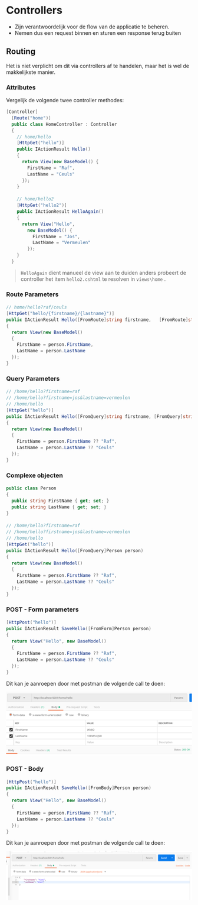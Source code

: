 # Controllers

* Zijn verantwoordelijk voor de flow van de applicatie te beheren.
* Nemen dus een request binnen en sturen een response terug buiten

## Routing

Het is niet verplicht om dit via controllers af te handelen, maar het is wel de makkelijkste manier.


### Attributes

Vergelijk de volgende twee controller methodes:

```cs
[Controller]
  [Route("home")]
  public class HomeController : Controller
  {
    // home/hello
    [HttpGet("hello")]
    public IActionResult Hello()
    {
      return View(new BaseModel() { 
        FirstName = "Raf", 
        LastName = "Ceuls" 
      });
    }

    // home/hello2
    [HttpGet("hello2")]
    public IActionResult HelloAgain()
    {
      return View("Hello", 
        new BaseModel() {
          FirstName = "Jos",
          LastName = "Vermeulen" 
        });
    }
  }
```

> `HelloAgain` dient manueel de view aan te duiden anders probeert de controller het item `hello2.cshtml` te resolven in `views\home` .

### Route Parameters

```cs
// home/hello?raf/ceuls
[HttpGet("hello/{firstname}/{lastname}")]
public IActionResult Hello([FromRoute]string firstname,   [FromRoute]string lastname)
{
  return View(new BaseModel()
  {
    FirstName = person.FirstName,
    LastName = person.LastName
  });
}
```

### Query Parameters

```cs
// /home/hello?firstname=raf
// /home/hello?firstname=jos&lastname=vermeulen
// /home/hello
[HttpGet("hello")]
public IActionResult Hello([FromQuery]string firstname, [FromQuery]string lastname)
{
  return View(new BaseModel()
  {
    FirstName = person.FirstName ?? "Raf",
    LastName = person.LastName ?? "Ceuls"
  });
}
```

### Complexe objecten

```cs
public class Person
{
  public string FirstName { get; set; }
  public string LastName { get; set; }
}

// /home/hello?firstname=raf
// /home/hello?firstname=jos&lastname=vermeulen
// /home/hello
[HttpGet("hello")]
public IActionResult Hello([FromQuery]Person person)
{
  return View(new BaseModel()
  {
    FirstName = person.FirstName ?? "Raf",
    LastName = person.LastName ?? "Ceuls"
  });
}
```

### POST - Form parameters

```cs
[HttpPost("hello")]
public IActionResult SaveHello([FromForm]Person person)
{
  return View("Hello", new BaseModel()
  {
    FirstName = person.FirstName ?? "Raf",
    LastName = person.LastName ?? "Ceuls"
  });
}
```

Dit kan je aanroepen door met postman de volgende call te doen:

![Postman call met form parameters](img/FormParameter.PNG)

### POST - Body

```cs
[HttpPost("hello")]
public IActionResult SaveHello([FromBody]Person person)
{
  return View("Hello", new BaseModel()
  {
    FirstName = person.FirstName ?? "Raf",
    LastName = person.LastName ?? "Ceuls"
  });
}
```

Dit kan je aanroepen door met postman de volgende call te doen:


![Postman call met body parameters](img/BodyParameter.PNG)
